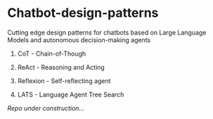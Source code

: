 # Chatbot-design-patterns
Cutting edge design patterns for chatbots based on Large Language Models and autonomous decision-making agents

1. CoT - Chain-of-Though

2. ReAct - Reasoning and Acting

3. Reflexion - Self-reflecting agent

4. LATS - Language Agent Tree Search


*Repo under construction...*